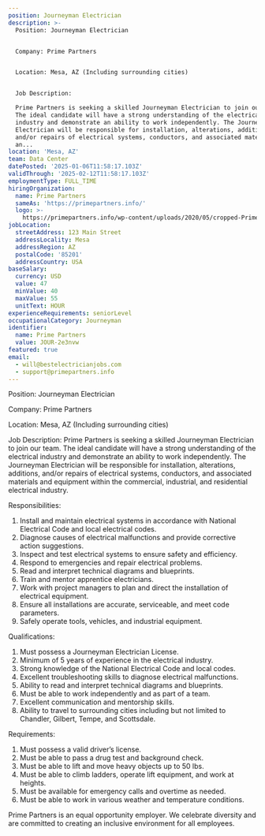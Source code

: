```yaml
---
position: Journeyman Electrician
description: >-
  Position: Journeyman Electrician


  Company: Prime Partners


  Location: Mesa, AZ (Including surrounding cities)


  Job Description:

  Prime Partners is seeking a skilled Journeyman Electrician to join our team.
  The ideal candidate will have a strong understanding of the electrical
  industry and demonstrate an ability to work independently. The Journeyman
  Electrician will be responsible for installation, alterations, additions,
  and/or repairs of electrical systems, conductors, and associated materials
  an...
location: 'Mesa, AZ'
team: Data Center
datePosted: '2025-01-06T11:58:17.103Z'
validThrough: '2025-02-12T11:58:17.103Z'
employmentType: FULL_TIME
hiringOrganization:
  name: Prime Partners
  sameAs: 'https://primepartners.info/'
  logo: >-
    https://primepartners.info/wp-content/uploads/2020/05/cropped-Prime-Partners-Logo-NO-BG-1-1.png
jobLocation:
  streetAddress: 123 Main Street
  addressLocality: Mesa
  addressRegion: AZ
  postalCode: '85201'
  addressCountry: USA
baseSalary:
  currency: USD
  value: 47
  minValue: 40
  maxValue: 55
  unitText: HOUR
experienceRequirements: seniorLevel
occupationalCategory: Journeyman
identifier:
  name: Prime Partners
  value: JOUR-2e3nvw
featured: true
email:
  - will@bestelectricianjobs.com
  - support@primepartners.info
---
```




Position: Journeyman Electrician

Company: Prime Partners

Location: Mesa, AZ (Including surrounding cities)

Job Description:
Prime Partners is seeking a skilled Journeyman Electrician to join our team. The ideal candidate will have a strong understanding of the electrical industry and demonstrate an ability to work independently. The Journeyman Electrician will be responsible for installation, alterations, additions, and/or repairs of electrical systems, conductors, and associated materials and equipment within the commercial, industrial, and residential electrical industry.

Responsibilities:

1. Install and maintain electrical systems in accordance with National Electrical Code and local electrical codes.
2. Diagnose causes of electrical malfunctions and provide corrective action suggestions.
3. Inspect and test electrical systems to ensure safety and efficiency.
4. Respond to emergencies and repair electrical problems.
5. Read and interpret technical diagrams and blueprints.
6. Train and mentor apprentice electricians.
7. Work with project managers to plan and direct the installation of electrical equipment.
8. Ensure all installations are accurate, serviceable, and meet code parameters.
9. Safely operate tools, vehicles, and industrial equipment.

Qualifications:

1. Must possess a Journeyman Electrician License.
2. Minimum of 5 years of experience in the electrical industry.
3. Strong knowledge of the National Electrical Code and local codes.
4. Excellent troubleshooting skills to diagnose electrical malfunctions.
5. Ability to read and interpret technical diagrams and blueprints.
6. Must be able to work independently and as part of a team.
7. Excellent communication and mentorship skills.
8. Ability to travel to surrounding cities including but not limited to Chandler, Gilbert, Tempe, and Scottsdale.

Requirements:

1. Must possess a valid driver’s license.
2. Must be able to pass a drug test and background check.
3. Must be able to lift and move heavy objects up to 50 lbs.
4. Must be able to climb ladders, operate lift equipment, and work at heights.
5. Must be available for emergency calls and overtime as needed.
6. Must be able to work in various weather and temperature conditions.

Prime Partners is an equal opportunity employer. We celebrate diversity and are committed to creating an inclusive environment for all employees.
